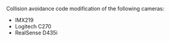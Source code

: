 Collision avoidance code modification of the following cameras:

+ IMX219
+ Logitech C270
+ RealSense D435i
